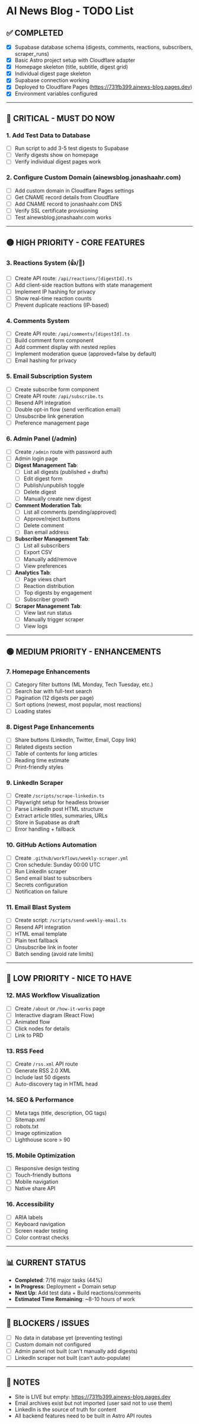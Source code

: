# AI News Blog - TODO List

## ✅ COMPLETED
- [x] Supabase database schema (digests, comments, reactions, subscribers, scraper_runs)
- [x] Basic Astro project setup with Cloudflare adapter
- [x] Homepage skeleton (title, subtitle, digest grid)
- [x] Individual digest page skeleton
- [x] Supabase connection working
- [x] Deployed to Cloudflare Pages (https://731fb399.ainews-blog.pages.dev)
- [x] Environment variables configured

---

## 🔴 CRITICAL - MUST DO NOW

### 1. Add Test Data to Database
- [ ] Run script to add 3-5 test digests to Supabase
- [ ] Verify digests show on homepage
- [ ] Verify individual digest pages work

### 2. Configure Custom Domain (ainewsblog.jonashaahr.com)
- [ ] Add custom domain in Cloudflare Pages settings
- [ ] Get CNAME record details from Cloudflare
- [ ] Add CNAME record to jonashaahr.com DNS
- [ ] Verify SSL certificate provisioning
- [ ] Test ainewsblog.jonashaahr.com works

---

## 🟡 HIGH PRIORITY - CORE FEATURES

### 3. Reactions System (👍/🖕)
- [ ] Create API route: `/api/reactions/[digestId].ts`
- [ ] Add client-side reaction buttons with state management
- [ ] Implement IP hashing for privacy
- [ ] Show real-time reaction counts
- [ ] Prevent duplicate reactions (IP-based)

### 4. Comments System
- [ ] Create API route: `/api/comments/[digestId].ts`
- [ ] Build comment form component
- [ ] Add comment display with nested replies
- [ ] Implement moderation queue (approved=false by default)
- [ ] Email hashing for privacy

### 5. Email Subscription System
- [ ] Create subscribe form component
- [ ] Create API route: `/api/subscribe.ts`
- [ ] Resend API integration
- [ ] Double opt-in flow (send verification email)
- [ ] Unsubscribe link generation
- [ ] Preference management page

### 6. Admin Panel (/admin)
- [ ] Create `/admin` route with password auth
- [ ] Admin login page
- [ ] **Digest Management Tab**:
  - [ ] List all digests (published + drafts)
  - [ ] Edit digest form
  - [ ] Publish/unpublish toggle
  - [ ] Delete digest
  - [ ] Manually create new digest
- [ ] **Comment Moderation Tab**:
  - [ ] List all comments (pending/approved)
  - [ ] Approve/reject buttons
  - [ ] Delete comment
  - [ ] Ban email address
- [ ] **Subscriber Management Tab**:
  - [ ] List all subscribers
  - [ ] Export CSV
  - [ ] Manually add/remove
  - [ ] View preferences
- [ ] **Analytics Tab**:
  - [ ] Page views chart
  - [ ] Reaction distribution
  - [ ] Top digests by engagement
  - [ ] Subscriber growth
- [ ] **Scraper Management Tab**:
  - [ ] View last run status
  - [ ] Manually trigger scraper
  - [ ] View logs

---

## 🟢 MEDIUM PRIORITY - ENHANCEMENTS

### 7. Homepage Enhancements
- [ ] Category filter buttons (ML Monday, Tech Tuesday, etc.)
- [ ] Search bar with full-text search
- [ ] Pagination (12 digests per page)
- [ ] Sort options (newest, most popular, most reactions)
- [ ] Loading states

### 8. Digest Page Enhancements
- [ ] Share buttons (LinkedIn, Twitter, Email, Copy link)
- [ ] Related digests section
- [ ] Table of contents for long articles
- [ ] Reading time estimate
- [ ] Print-friendly styles

### 9. LinkedIn Scraper
- [ ] Create `/scripts/scrape-linkedin.ts`
- [ ] Playwright setup for headless browser
- [ ] Parse LinkedIn post HTML structure
- [ ] Extract article titles, summaries, URLs
- [ ] Store in Supabase as draft
- [ ] Error handling + fallback

### 10. GitHub Actions Automation
- [ ] Create `.github/workflows/weekly-scraper.yml`
- [ ] Cron schedule: Sunday 00:00 UTC
- [ ] Run LinkedIn scraper
- [ ] Send email blast to subscribers
- [ ] Secrets configuration
- [ ] Notification on failure

### 11. Email Blast System
- [ ] Create script: `/scripts/send-weekly-email.ts`
- [ ] Resend API integration
- [ ] HTML email template
- [ ] Plain text fallback
- [ ] Unsubscribe link in footer
- [ ] Batch sending (avoid rate limits)

---

## 🔵 LOW PRIORITY - NICE TO HAVE

### 12. MAS Workflow Visualization
- [ ] Create `/about` or `/how-it-works` page
- [ ] Interactive diagram (React Flow)
- [ ] Animated flow
- [ ] Click nodes for details
- [ ] Link to PRD

### 13. RSS Feed
- [ ] Create `/rss.xml` API route
- [ ] Generate RSS 2.0 XML
- [ ] Include last 50 digests
- [ ] Auto-discovery tag in HTML head

### 14. SEO & Performance
- [ ] Meta tags (title, description, OG tags)
- [ ] Sitemap.xml
- [ ] robots.txt
- [ ] Image optimization
- [ ] Lighthouse score > 90

### 15. Mobile Optimization
- [ ] Responsive design testing
- [ ] Touch-friendly buttons
- [ ] Mobile navigation
- [ ] Native share API

### 16. Accessibility
- [ ] ARIA labels
- [ ] Keyboard navigation
- [ ] Screen reader testing
- [ ] Color contrast checks

---

## 📊 CURRENT STATUS
- **Completed**: 7/16 major tasks (44%)
- **In Progress**: Deployment + Domain setup
- **Next Up**: Add test data + Build reactions/comments
- **Estimated Time Remaining**: ~8-10 hours of work

---

## 🚨 BLOCKERS / ISSUES
- [ ] No data in database yet (preventing testing)
- [ ] Custom domain not configured
- [ ] Admin panel not built (can't manually add digests)
- [ ] LinkedIn scraper not built (can't auto-populate)

---

## 📝 NOTES
- Site is LIVE but empty: https://731fb399.ainews-blog.pages.dev
- Email archives exist but not imported (user said not to use them)
- LinkedIn is the source of truth for content
- All backend features need to be built in Astro API routes

